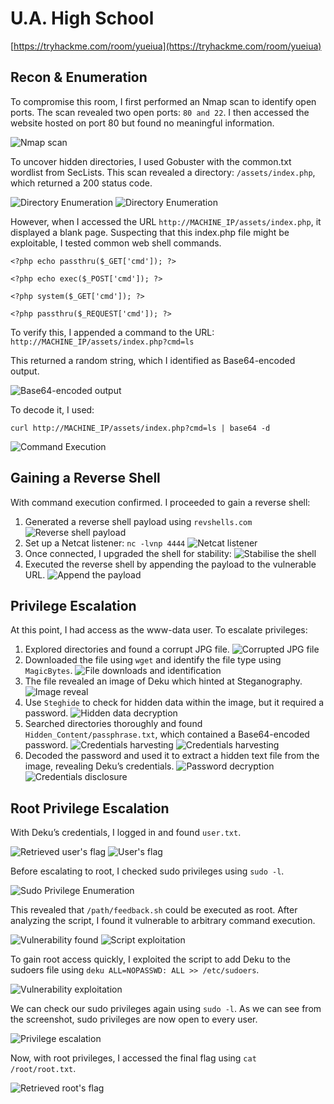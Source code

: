 # U.A. High School

[https://tryhackme.com/room/yueiua](https://tryhackme.com/room/yueiua)

## Recon & Enumeration 
To compromise this room, I first performed an Nmap scan to identify open ports. The scan revealed two open ports: `80 and 22`. I then accessed the website hosted on port 80 but found no meaningful information. 

![Nmap scan](images/image-1.png)

To uncover hidden directories, I used Gobuster with the common.txt wordlist from SecLists. This scan revealed a directory: `/assets/index.php`, which returned a 200 status code. 

![Directory Enumeration](images/image-2.png)
![Directory Enumeration](images/image-3.png)

However, when I accessed the URL `http://MACHINE_IP/assets/index.php`, it displayed a blank page. Suspecting that this index.php file might be exploitable, I tested common web shell commands. 

`<?php echo passthru($_GET['cmd']); ?>`

`<?php echo exec($_POST['cmd']); ?>`

`<?php system($_GET['cmd']); ?>`

`<?php passthru($_REQUEST['cmd']); ?>`

To verify this, I appended a command to the URL:
`http://MACHINE_IP/assets/index.php?cmd=ls`

This returned a random string, which I identified as Base64-encoded output. 

![Base64-encoded output](images/image-4.png)

To decode it, I used:
```
curl http://MACHINE_IP/assets/index.php?cmd=ls | base64 -d
```
![Command Execution](images/image-5.png)

## Gaining a Reverse Shell
With command execution confirmed. I proceeded to gain a reverse shell:
1. Generated a reverse shell payload using `revshells.com`
![Reverse shell payload](images/image-6.png)
2. Set up a Netcat listener:
    `nc -lvnp 4444`
    ![Netcat listener](images/image-7.png)
3. Once connected, I upgraded the shell for stability:
![Stabilise the shell](images/image-9.png)
4. Executed the reverse shell by appending the payload to the vulnerable URL.
![Append the payload](images/image-8.png)

## Privilege Escalation
At this point, I had access as the www-data user. To escalate privileges:
1. Explored directories and found a corrupt JPG file.
![Corrupted JPG file](images/image-10.png)
2. Downloaded the file using `wget` and identify the file type using `MagicBytes`. 
![File downloads and identification](images/image-11.png)
3. The file revealed an image of Deku which hinted at Steganography.
![Image reveal](images/image-12.png)
4. Use `Steghide` to check for hidden data within the image, but it required a password. 
![Hidden data decryption](images/image-13.png)
5. Searched directories thoroughly and found `Hidden_Content/passphrase.txt`, which contained a Base64-encoded password.
![Credentials harvesting](images/image-14.png)
![Credentials harvesting](images/image-15.png)
6. Decoded the password and used it to extract a hidden text file from the image, revealing Deku’s credentials. 
![Password decryption](images/image-16.png)
![Credentials disclosure](images/image-17.png)

## Root Privilege Escalation
With Deku’s credentials, I logged in and found `user.txt`.

![Retrieved user's flag](images/image-18.png)
![User's flag](images/image-19.png)

Before escalating to root, I checked sudo privileges using `sudo -l`.

![Sudo Privilege Enumeration](images/image-20.png)

This revealed that `/path/feedback.sh` could be executed as root. After analyzing the script, I found it vulnerable to arbitrary command execution. 

![Vulnerability found](images/image-21.png)
![Script exploitation](images/image-22.png)

To gain root access quickly, I exploited the script to add Deku to the sudoers file using `deku ALL=NOPASSWD: ALL >> /etc/sudoers`.

![Vulnerability exploitation](images/image-23.png)

We can check our sudo privileges again using `sudo -l`. As we can see from the screenshot, sudo privileges are now open to every user. 

![Privilege escalation](images/image-24.png)

Now, with root privileges, I accessed the final flag using `cat /root/root.txt`. 

![Retrieved root's flag](images/image-25.png)
